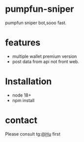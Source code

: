 # pumpfun-sniper
pumpfun sniper bot,sooo fast.

# features
- multiple wallet premium version
- post data from api not front web.

# Installation
- node 18+
- npm install

# contact 
Please consult tg:[@Hu](https://t.me/ministore_on_ton) first
